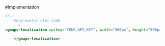 #Implementation


```html
<!--
	Very-useful html code
	-->
<gmaps-localization apikey="YOUR_API_KEY", width="500px", height="500px" >

	</gmaps-localization>
```

<!--
	More of your fine work
	-->